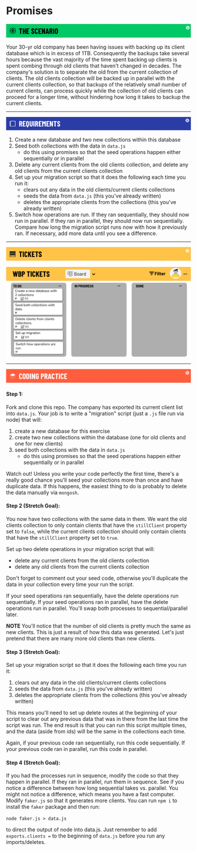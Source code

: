 # Promises
![The Scenario](./assets/banner-scenario.png)

Your 30-yr old company has been having issues with backing up its client database which is in excess of 1TB. Consequently the backups take several hours because the vast majority of the time spent backing up clients is spent combing through old clients that haven't changed in decades. The company's solution is to separate the old from the current collection of clients. The old clients collection will be backed up in parallel with the current clients collection, so that backups of the relatively small number of current clients, can process quickly while the collection of old clients can proceed for a longer time, without hindering how long it takes to backup the current clients.

---

![Requirements](./assets/banner-requirements.png)

1. Create a new database and two new collections within this database
1. Seed both collections with the data in `data.js`
    - do this using promises so that the seed operations happen either sequentially or in parallel
1. Delete any current clients from the old clients collection, and delete any old clients from the current clients collection
1. Set up your migration script so that it does the following each time you run it:
   - clears out any data in the old clients/current clients collections
   - seeds the data from `data.js` (this you've already written)
   - deletes the appropriate clients from the collections (this you've already written)
1. Switch how operations are run.  If they ran sequentially, they should now run in parallel.  If they ran in parallel, they should now run sequentially.  Compare how long the migration script runs now with how it previously ran.  If necessary, add more data until you see a difference.

---

![tickets](./assets/banner-tickets.png)

<!-- [Trello Board](https://trello.com/b/ZKeYDj7x/promises) -->

![trello board](./assets/promises-kanban-board.png)

---

![coding practice](./assets/banner-coding.png)

#### Step 1:

Fork and clone this repo.
The company has exported its current client list into `data.js`.  Your job is to write a "migration" script (just a `.js` file run via node) that will:

1. create a new database for this exercise
1. create two new collections within the database (one for old clients and one for new clients)
1. seed both collections with the data in `data.js`
    - do this using promises so that the seed operations happen either sequentially or in parallel

Watch out!  Unless you write your code perfectly the first time, there's a really good chance you'll seed your collections more than once and have duplicate data.  If this happens, the easiest thing to do is probably to delete the data manually via `mongosh`.

#### Step 2 (Stretch Goal):

You now have two collections with the same data in them.  We want the old clients collection to only contain clients that have the `stillClient` property set to `false`, while the current clients collection should only contain clients that have the `stillClient` property set to `true`.

Set up two delete operations in your migration script that will:

- delete any current clients from the old clients collection
- delete any old clients from the current clients collection

Don't forget to comment out your seed code, otherwise you'll duplicate the data in your collection every time your run the script.

If your seed operations ran sequentially, have the delete operations run sequentially.  If your seed operations ran in parallel, have the delete operations run in parallel.  You'll swap both processes to sequential/parallel later.

**NOTE** You'll notice that the number of old clients is pretty much the same as new clients.  This is just a result of how this data was generated.  Let's just pretend that there are many more old clients than new clients.

#### Step 3 (Stretch Goal):

Set up your migration script so that it does the following each time you run it:

1. clears out any data in the old clients/current clients collections
1. seeds the data from `data.js` (this you've already written)
1. deletes the appropriate clients from the collections (this you've already written)

This means you'll need to set up delete routes at the beginning of your script to clear out any previous data that was in there from the last time the script was run.  The end result is that you can run this script multiple times, and the data (aside from ids) will be the same in the collections each time.

Again, if your previous code ran sequentially, run this code sequentially.  If your previous code ran in parallel, run this code in parallel.

#### Step 4 (Stretch Goal):

If you had the processes run in sequence, modify the code so that they happen in parallel.  If they ran in parallel, run them in sequence.  See if you notice a difference between how long sequential takes vs. parallel.  You might not notice a difference, which means you have a fast computer.  Modify `faker.js` so that it generates more clients.  You can run `npm i` to install the `faker` package and then run:

```node faker.js > data.js```

to direct the output of node into data.js.  Just remember to add `exports.clients =` to the beginning of `data.js` before you run any imports/deletes.
